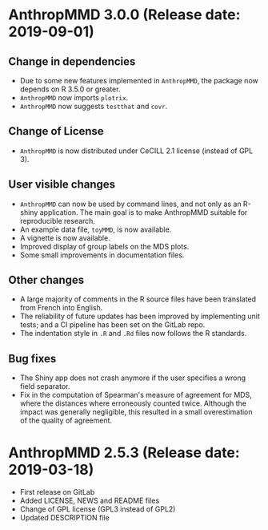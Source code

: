 # AnthropMMD 3.0.0 (Release date: 2019-09-01)

## Change in dependencies
* Due to some new features implemented in `AnthropMMD`, the package now depends on R 3.5.0 or greater.
* `AnthropMMD` now imports `plotrix`.
* `AnthropMMD` now suggests `testthat` and `covr`.

## Change of License
* `AnthropMMD` is now distributed under CeCILL 2.1 license (instead of GPL 3).

## User visible changes
* `AnthropMMD` can now be used by command lines, and not only as an R-shiny application. The main goal is to make AnthropMMD suitable for reproducible research.
* An example data file, `toyMMD`, is now available.
* A vignette is now available.
* Improved display of group labels on the MDS plots.
* Some small improvements in documentation files.

## Other changes
* A large majority of comments in the R source files have been translated from French into English.
* The reliability of future updates has been improved by implementing unit tests; and a CI pipeline has been set on the GitLab repo.
* The indentation style in `.R` and `.Rd` files now follows the R standards.

## Bug fixes
* The Shiny app does not crash anymore if the user specifies a wrong field separator.
* Fix in the computation of Spearman's measure of agreement for MDS, where the distances where erroneously counted twice. Although the impact was generally negligible, this resulted in a small overestimation of the quality of agreement.

# AnthropMMD 2.5.3 (Release date: 2019-03-18)

* First release on GitLab
* Added LICENSE, NEWS and README files
* Change of GPL license (GPL3 instead of GPL2)
* Updated DESCRIPTION file

